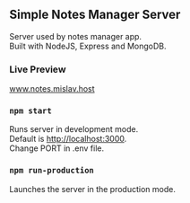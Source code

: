 ## Simple Notes Manager Server

Server used by notes manager app.<br>
Built with NodeJS, Express and MongoDB.

### Live Preview

www.notes.mislav.host

### `npm start`

Runs server in development mode.<br>
Default is [http://localhost:3000](http://localhost:3000).<br>
Change PORT in .env file.

### `npm run-production`

Launches the server in the production mode.<br>
